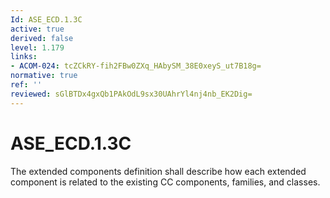 ```yaml
---
Id: ASE_ECD.1.3C
active: true
derived: false
level: 1.179
links:
- ACOM-024: tcZCkRY-fih2FBw0ZXq_HAbySM_38E0xeyS_ut7B18g=
normative: true
ref: ''
reviewed: sGlBTDx4gxQb1PAkOdL9sx30UAhrYl4nj4nb_EK2Dig=
---
```


# ASE_ECD.1.3C

The extended components definition shall describe how each extended component is related to the existing CC components, families, and classes.
